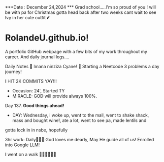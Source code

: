 ***Date : December 24,2024 *** Grad school.....I'm so proud of you !
will be with pa for Christmas gotta head back after two weeks cant wait to see Ivy in her cute outfit 💕
# RolandeU.github.io!

A portfolio GitHub webpage with a few bits of my work throughout my career. And daily journal logs....


Daily Notes
💚 Imana ninziza Cyane! 
💚 Starting a Neetcode 3 problems a day journey!

I HIT 2K COMMITS YAY!!!

- Occasion: 24', Started TY 
- MIRACLE: GOD will provide always 100%.

Day 137. **Good things ahead!** 
- DAY: Wednesday, i woke up, went to the mall, went to shake shack, mass and bought wine!, ate a lot, went to see pa, made lentils and 

gotta lock in in nsbe, hopefully 

3hr work: Daily💚💚💚
God loves me dearly, May He guide all of  us!
Enrolled into Google LLM! 

I went on a walk 💚💚💚💚💚💚
